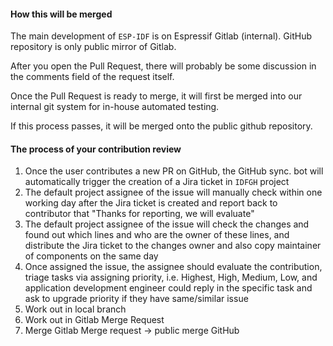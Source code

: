 #### How this will be merged
The main development of `ESP-IDF` is on Espressif Gitlab (internal). GitHub repository is only public mirror of Gitlab.

After you open the Pull Request, there will probably be some discussion in the comments field of the request itself.

Once the Pull Request is ready to merge, it will first be merged into our internal git system for in-house automated testing.

If this process passes, it will be merged onto the public github repository.


#### The process of your contribution review
1. Once the user contributes a new PR on GitHub, the GitHub sync. bot will automatically trigger the creation of a Jira ticket in `IDFGH` project
2. The default project assignee of the issue will manually check within one working day after the Jira ticket is created and report back to contributor that "Thanks for reporting, we will evaluate"
3. The default project assignee of the issue will check the changes and found out which lines and who are the owner of these lines, and distribute the Jira ticket to the changes owner and also copy maintainer of components on the same day
4. Once assigned the issue, the assignee should evaluate the contribution, triage tasks via assigning priority, i.e. Highest, High, Medium, Low, and application development engineer could reply in the specific task and ask to upgrade priority if they have same/similar issue
5. Work out in local branch
6. Work out in Gitlab Merge Request
7. Merge Gitlab Merge request -> public merge GitHub

